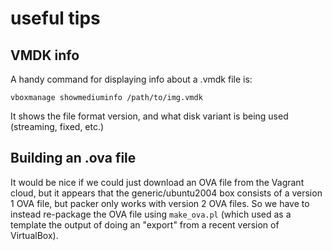 
# useful tips

## VMDK info

A handy command for displaying info about a .vmdk file is:

```
vboxmanage showmediuminfo /path/to/img.vmdk
```

It shows the file format version, and what disk variant is being used (streaming, fixed, etc.)

## Building an .ova file

It would be nice if we could just download an OVA file from the Vagrant cloud,
but it appears that the generic/ubuntu2004 box consists of a version 1 OVA file,
but packer only works with version 2 OVA files. So we have to instead re-package
the OVA file using `make_ova.pl` (which used as a template the output of doing an
"export" from a recent version of VirtualBox).


